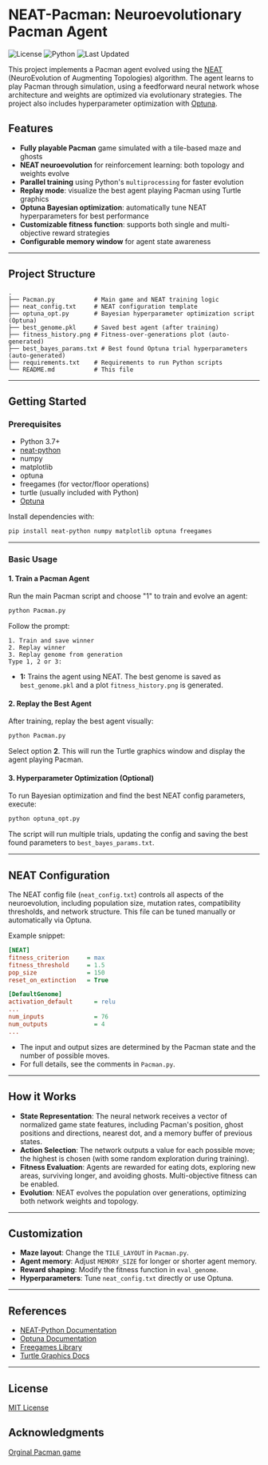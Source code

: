 # NEAT-Pacman: Neuroevolutionary Pacman Agent
![License](https://img.shields.io/badge/license-MIT-blue.svg)
![Python](https://img.shields.io/badge/python-3.7+-green.svg)
![Last Updated](https://img.shields.io/badge/last%20updated-2025--05--03-brightgreen)

This project implements a Pacman agent evolved using the [NEAT](https://neat-python.readthedocs.io/en/latest/) (NeuroEvolution of Augmenting Topologies) algorithm. The agent learns to play Pacman through simulation, using a feedforward neural network whose architecture and weights are optimized via evolutionary strategies. The project also includes hyperparameter optimization with [Optuna](https://optuna.org/).

## Features

- **Fully playable Pacman** game simulated with a tile-based maze and ghosts
- **NEAT neuroevolution** for reinforcement learning: both topology and weights evolve
- **Parallel training** using Python's `multiprocessing` for faster evolution
- **Replay mode**: visualize the best agent playing Pacman using Turtle graphics
- **Optuna Bayesian optimization**: automatically tune NEAT hyperparameters for best performance
- **Customizable fitness function**: supports both single and multi-objective reward strategies
- **Configurable memory window** for agent state awareness

---

## Project Structure

```
.
├── Pacman.py           # Main game and NEAT training logic
├── neat_config.txt     # NEAT configuration template
├── optuna_opt.py       # Bayesian hyperparameter optimization script (Optuna)
├── best_genome.pkl     # Saved best agent (after training)
├── fitness_history.png # Fitness-over-generations plot (auto-generated)
├── best_bayes_params.txt # Best found Optuna trial hyperparameters (auto-generated)
├── requirements.txt    # Requirements to run Python scripts
└── README.md           # This file
```

---

## Getting Started

### Prerequisites

- Python 3.7+
- [neat-python](https://pypi.org/project/neat-python/)
- numpy
- matplotlib
- optuna
- freegames (for vector/floor operations)
- turtle (usually included with Python)
- [Optuna](https://optuna.org/)

Install dependencies with:

```bash
pip install neat-python numpy matplotlib optuna freegames
```

---

### Basic Usage

#### 1. **Train a Pacman Agent**

Run the main Pacman script and choose "1" to train and evolve an agent:

```bash
python Pacman.py
```

Follow the prompt:

```
1. Train and save winner
2. Replay winner
3. Replay genome from generation
Type 1, 2 or 3:
```

- **1:** Trains the agent using NEAT. The best genome is saved as `best_genome.pkl` and a plot `fitness_history.png` is generated.

#### 2. **Replay the Best Agent**

After training, replay the best agent visually:

```bash
python Pacman.py
```
Select option **2**. This will run the Turtle graphics window and display the agent playing Pacman.

#### 3. **Hyperparameter Optimization (Optional)**

To run Bayesian optimization and find the best NEAT config parameters, execute:

```bash
python optuna_opt.py
```

The script will run multiple trials, updating the config and saving the best found parameters to `best_bayes_params.txt`.

---

## NEAT Configuration

The NEAT config file (`neat_config.txt`) controls all aspects of the neuroevolution, including population size, mutation rates, compatibility thresholds, and network structure. This file can be tuned manually or automatically via Optuna.

Example snippet:

```ini
[NEAT]
fitness_criterion     = max
fitness_threshold     = 1.5
pop_size              = 150
reset_on_extinction   = True

[DefaultGenome]
activation_default      = relu
...
num_inputs              = 76
num_outputs             = 4
...
```

- The input and output sizes are determined by the Pacman state and the number of possible moves.
- For full details, see the comments in `Pacman.py`.

---

## How it Works

- **State Representation**: The neural network receives a vector of normalized game state features, including Pacman's position, ghost positions and directions, nearest dot, and a memory buffer of previous states.
- **Action Selection**: The network outputs a value for each possible move; the highest is chosen (with some random exploration during training).
- **Fitness Evaluation**: Agents are rewarded for eating dots, exploring new areas, surviving longer, and avoiding ghosts. Multi-objective fitness can be enabled.
- **Evolution**: NEAT evolves the population over generations, optimizing both network weights and topology.

---

## Customization

- **Maze layout**: Change the `TILE_LAYOUT` in `Pacman.py`.
- **Agent memory**: Adjust `MEMORY_SIZE` for longer or shorter agent memory.
- **Reward shaping**: Modify the fitness function in `eval_genome`.
- **Hyperparameters**: Tune `neat_config.txt` directly or use Optuna.

---

## References

- [NEAT-Python Documentation](https://neat-python.readthedocs.io/en/latest/)
- [Optuna Documentation](https://optuna.org/)
- [Freegames Library](https://pypi.org/project/freegames/)
- [Turtle Graphics Docs](https://docs.python.org/3/library/turtle.html)

---

## License

[MIT License](https://github.com/allenmonkey970/PacManAi/blob/main/LICENSE)

## Acknowledgments

[Orginal Pacman game](https://github.com/grantjenks/free-python-games)
